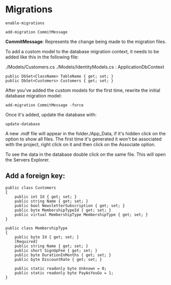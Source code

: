 
# Migrations

```
enable-migrations
```

```
add-migration CommitMessage
```

**CommitMessage**: Represents the change being made to the migration files.

To add a custom model to the database migration context, it needs to be added like this in the following file:

./Models/Customers.cs
./Models/IdentityModels.cs : ApplicationDbContext

```
public DbSet<ClassName> TableName { get; set; }
public DbSet<Customers> Customers { get; set; }
```

After you've added the custom models for the first time, rewrite the initial database migration model:

```
add-migration CommitMessage -force
```

Once it's added, update the database with:

```
update-database
```

A new .mdf file will appear in the folder./App_Data, if it's hidden click on the option to show all files.
The first time it's generated it won't be associated with the project, right click on it and then click on the Associate option.

To see the data in the database double click on the same file. This will open the Servers Explorer.

## Add a foreign key:

```
public class Customers
{
    public int Id { get; set; }
    public string Name { get; set; }
    public bool NewsletterSubscription { get; set; }    
    public byte MembershipTypeId { get; set; }
    public virtual MembershipType MembershipType { get; set; }  
}

public class MembershipType
{
    public byte Id { get; set; }
    [Required]
    public string Name { get; set; }
    public short SignUpFee { get; set; }
    public byte DurationInMonths { get; set; }
    public byte DiscountRate { get; set; }

    public static readonly byte Unknown = 0;
    public static readonly byte PayAsYouGo = 1;
}
```
